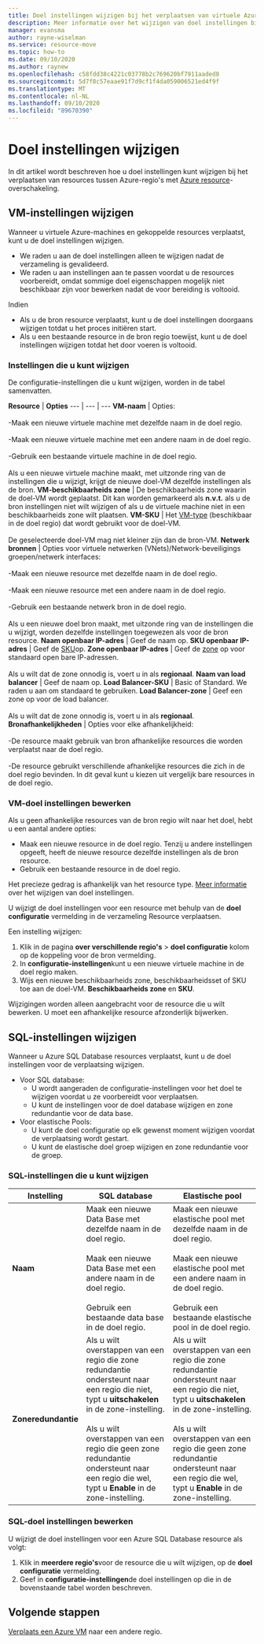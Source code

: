 ```yaml
---
title: Doel instellingen wijzigen bij het verplaatsen van virtuele Azure-machines tussen regio's met Azure resource-overschakeling
description: Meer informatie over het wijzigen van doel instellingen bij het verplaatsen van virtuele Azure-machines tussen regio's met Azure resource-overschakeling.
manager: evansma
author: rayne-wiselman
ms.service: resource-move
ms.topic: how-to
ms.date: 09/10/2020
ms.author: raynew
ms.openlocfilehash: c58fdd38c4221c03778b2c769620bf7911aaded8
ms.sourcegitcommit: 5d7f8c57eaae91f7d9cf1f4da059006521ed4f9f
ms.translationtype: MT
ms.contentlocale: nl-NL
ms.lasthandoff: 09/10/2020
ms.locfileid: "89670390"
---
```

# <a name="modify-target-settings"></a>Doel instellingen wijzigen

In dit artikel wordt beschreven hoe u doel instellingen kunt wijzigen bij het verplaatsen van resources tussen Azure-regio's met [Azure resource](overview.md)-overschakeling.


## <a name="modify-vm-settings"></a>VM-instellingen wijzigen

Wanneer u virtuele Azure-machines en gekoppelde resources verplaatst, kunt u de doel instellingen wijzigen. 

- We raden u aan de doel instellingen alleen te wijzigen nadat de verzameling is gevalideerd.
- We raden u aan instellingen aan te passen voordat u de resources voorbereidt, omdat sommige doel eigenschappen mogelijk niet beschikbaar zijn voor bewerken nadat de voor bereiding is voltooid.

Indien
- Als u de bron resource verplaatst, kunt u de doel instellingen doorgaans wijzigen totdat u het proces initiëren start.
- Als u een bestaande resource in de bron regio toewijst, kunt u de doel instellingen wijzigen totdat het door voeren is voltooid.

### <a name="settings-you-can-modify"></a>Instellingen die u kunt wijzigen

De configuratie-instellingen die u kunt wijzigen, worden in de tabel samenvatten.

**Resource** | **Opties** 
--- | --- | --- 
**VM-naam** | Opties:<br/><br/> -Maak een nieuwe virtuele machine met dezelfde naam in de doel regio.<br/><br/> -Maak een nieuwe virtuele machine met een andere naam in de doel regio.<br/><br/> -Gebruik een bestaande virtuele machine in de doel regio.<br/><br/> Als u een nieuwe virtuele machine maakt, met uitzonde ring van de instellingen die u wijzigt, krijgt de nieuwe doel-VM dezelfde instellingen als de bron.
**VM-beschikbaarheids zone** | De beschikbaarheids zone waarin de doel-VM wordt geplaatst. Dit kan worden gemarkeerd als **n.v.t.** als u de bron instellingen niet wilt wijzigen of als u de virtuele machine niet in een beschikbaarheids zone wilt plaatsen.
**VM-SKU** | Het [VM-type](https://azure.microsoft.com/pricing/details/virtual-machines/series/) (beschikbaar in de doel regio) dat wordt gebruikt voor de doel-VM.<br/><br/> De geselecteerde doel-VM mag niet kleiner zijn dan de bron-VM.
**Netwerk bronnen** | Opties voor virtuele netwerken (VNets)/Network-beveiligings groepen/netwerk interfaces:<br/><br/> -Maak een nieuwe resource met dezelfde naam in de doel regio.<br/><br/> -Maak een nieuwe resource met een andere naam in de doel regio.<br/><br/> -Gebruik een bestaande netwerk bron in de doel regio.<br/><br/> Als u een nieuwe doel bron maakt, met uitzonde ring van de instellingen die u wijzigt, worden dezelfde instellingen toegewezen als voor de bron resource.
**Naam openbaar IP-adres** | Geef de naam op.
**SKU openbaar IP-adres** | Geef de [SKU](https://docs.microsoft.com/azure/virtual-network/virtual-network-ip-addresses-overview-arm#sku)op.
**Zone openbaar IP-adres** | Geef de [zone](https://docs.microsoft.com/azure/virtual-network/virtual-network-ip-addresses-overview-arm#standard) op voor standaard open bare IP-adressen.<br/><br/> Als u wilt dat de zone onnodig is, voert u in als **regionaal**.
**Naam van load balancer** | Geef de naam op.
**Load Balancer-SKU** | Basic of Standard. We raden u aan om standaard te gebruiken.
**Load Balancer-zone** | Geef een zone op voor de load balancer. <br/><br/> Als u wilt dat de zone onnodig is, voert u in als **regionaal**.
**Bronafhankelijkheden** | Opties voor elke afhankelijkheid:<br/><br/>-De resource maakt gebruik van bron afhankelijke resources die worden verplaatst naar de doel regio.<br/><br/> -De resource gebruikt verschillende afhankelijke resources die zich in de doel regio bevinden. In dit geval kunt u kiezen uit vergelijk bare resources in de doel regio.

### <a name="edit-vm-target-settings"></a>VM-doel instellingen bewerken

Als u geen afhankelijke resources van de bron regio wilt naar het doel, hebt u een aantal andere opties:

- Maak een nieuwe resource in de doel regio. Tenzij u andere instellingen opgeeft, heeft de nieuwe resource dezelfde instellingen als de bron resource.
- Gebruik een bestaande resource in de doel regio.

Het precieze gedrag is afhankelijk van het resource type. [Meer informatie](modify-target-settings.md) over het wijzigen van doel instellingen.

U wijzigt de doel instellingen voor een resource met behulp van de **doel configuratie** vermelding in de verzameling Resource verplaatsen. 

Een instelling wijzigen: 

1. Klik in de pagina **over verschillende regio's** > **doel configuratie** kolom op de koppeling voor de bron vermelding.
2. In **configuratie-instellingen**kunt u een nieuwe virtuele machine in de doel regio maken.
3. Wijs een nieuwe beschikbaarheids zone, beschikbaarheidsset of SKU toe aan de doel-VM. **Beschikbaarheids zone** en **SKU**.

Wijzigingen worden alleen aangebracht voor de resource die u wilt bewerken. U moet een afhankelijke resource afzonderlijk bijwerken.


## <a name="modify-sql-settings"></a>SQL-instellingen wijzigen

Wanneer u Azure SQL Database resources verplaatst, kunt u de doel instellingen voor de verplaatsing wijzigen. 

- Voor SQL database:
    - U wordt aangeraden de configuratie-instellingen voor het doel te wijzigen voordat u ze voorbereidt voor verplaatsen.
    - U kunt de instellingen voor de doel database wijzigen en zone redundantie voor de data base.
- Voor elastische Pools:
    -  U kunt de doel configuratie op elk gewenst moment wijzigen voordat de verplaatsing wordt gestart.
    - U kunt de elastische doel groep wijzigen en zone redundantie voor de groep. 

### <a name="sql-settings-you-can-modify"></a>SQL-instellingen die u kunt wijzigen

**Instelling** | **SQL database** | **Elastische pool**
--- | --- | ---
**Naam** | Maak een nieuwe Data Base met dezelfde naam in de doel regio.<br/><br/> Maak een nieuwe Data Base met een andere naam in de doel regio.<br/><br/> Gebruik een bestaande data base in de doel regio. | Maak een nieuwe elastische pool met dezelfde naam in de doel regio.<br/><br/> Maak een nieuwe elastische pool met een andere naam in de doel regio.<br/><br/> Gebruik een bestaande elastische pool in de doel regio.
**Zoneredundantie** | Als u wilt overstappen van een regio die zone redundantie ondersteunt naar een regio die niet, typt u **uitschakelen** in de zone-instelling.<br/><br/> Als u wilt overstappen van een regio die geen zone redundantie ondersteunt naar een regio die wel, typt u **Enable** in de zone-instelling. | Als u wilt overstappen van een regio die zone redundantie ondersteunt naar een regio die niet, typt u **uitschakelen** in de zone-instelling.<br/><br/> Als u wilt overstappen van een regio die geen zone redundantie ondersteunt naar een regio die wel, typt u **Enable** in de zone-instelling.

### <a name="edit-sql-target-settings"></a>SQL-doel instellingen bewerken

U wijzigt de doel instellingen voor een Azure SQL Database resource als volgt: 

1. Klik in **meerdere regio's**voor de resource die u wilt wijzigen, op de **doel configuratie** vermelding.
2. Geef in **configuratie-instellingen**de doel instellingen op die in de bovenstaande tabel worden beschreven.

## <a name="next-steps"></a>Volgende stappen

[Verplaats een Azure VM](tutorial-move-region-virtual-machines.md) naar een andere regio.
